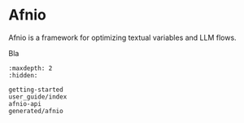 # Afnio

Afnio is a framework for optimizing textual variables and LLM flows.

Bla

```{toctree}
:maxdepth: 2
:hidden:

getting-started
user_guide/index
afnio-api
generated/afnio
```
